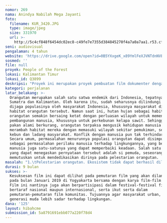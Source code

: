 ```yaml
---
nomor: 269
nama: Anindya Nabilah Mega Jayanti
foto:
  filename: KUR_3420.JPG
  type: image/jpeg
  size: 331970
  url: >-
    http://5c4cf848f6454dc02ec8-c49fe7e7355d384845270f4a7a0a7aa1.r53.cf2.rackcdn.com/7b08bf66-ba6c-4409-ba6e-31dd3390499a/KUR_3420.JPG
seni: audiovisual
pengalaman: 4 tahun
website: 'https://drive.google.com/open?id=0B5YXxgeK_x89YmlFeXJVNTdnNVE'
sosmed: ''
file: null
proyek: People of the Forest
lokasi: Kalimantan Timur
lokasi_id: Q3899
deskripsi: "Proyek ini merupakan proyek pembuatan film dokumenter dengan metode etnografi dan gaya observasional. Inti dari metode dan gaya ini terletak pada gagasan bahwa melalui pengamatan cermat tentang hal-hal kecil mengenai kejadian sosial dan interaksi, dimungkinkan untuk mendapatkan wawasan yang signifikan, tidak hanya motivasi istimewa dari subjek, tetapi juga ke dalam realitas sosial dan budaya yang lebih luas, yaitu dari dunia sosial dan budaya mereka.\r\n\r\nFilm dengan judul “People of the Forest” ini akan mengangkat tentang perilaku manusia yang berkontribusi dalam suatu lembaga konservasi orangutan untuk melihat interaksi antara manusia dengan lingkungan alam. Cerita akan menggunakan sudut pandang realitas dari seorang pemuda suku Dayak pada suatu desa di Kalimantan Timur. Pemuda tersebut berasal dari latar belakang keluarga pemburu. Saat ini ayahnya masih aktif melakukan perburuan di hutan-hutan sekitar desa. Hal tersebut tidak lantas menjadikan si pemuda berhasrat meneruskan jejak ayahnya. Memang, salah satu praktik ekonomi tradisional pada masyarakat Dayak adalah berburu, dan satwa liar masih menjadi buruan utama. Ilmu perburuan diturunkan dari generasi ke generasi. Namun, ia sebagai pemuda setempat lebih memilih untuk mendedikasikan dirinya sebagai animal keeper yang memiliki tugas untuk merawat orangutan. "
kategori: perjalanan
latar_belakang: >-
  Orangutan merupakan salah satu satwa endemik dari Indonesia, tepatnya dari
  Sumatra dan Kalimantan. Oleh karena itu, sudah seharusnya dilindungi dan
  dijaga populasinya oleh masyarakat Indonesia, khususnya masyarakat di sekitar
  habitat orangutan tersebut. Namun saat ini, hutan hujan sebagai habitat dari
  orangutan semakin bersaing ketat dengan perluasan wilayah untuk memenuhi
  pembangunan manusia, khususnya untuk perkebunan kelapa sawit. Sehingga ketika
  pakan alami berkurang, orangutan terpaksa mengusik kehidupan manusia yang
  merambah habitat mereka dengan memasuki wilayah sekitar pemukiman, seperti
  kebun dan ladang masyarakat. Konflik dengan manusia pun tak terhindarkan.
  Secara umum, permasalahan menurunnya populasi orangutan dapat disimpulkan
  sebagai permasalahan perilaku manusia terhadap lingkungannya, yang berarti
  manusia juga satu-satunya yang dapat memperbaiki keadaan. Salah satu contoh
  yang dapat menegaskan pernyataan tersebut adalah si pemuda, seseorang yang
  memutuskan untuk mendedikasikan dirinya pada pelestarian orangutan.
masalah: "1.\tPelestarian orangutan. Ekosistem tidak dapat berhasil dilindungi tanpa memberdayakan masyarakat setempat yang memahami bahwa kesejahteraan mereka bergantung pada lingkungan alam.\r\n\r\n2.\tHubungan antar generasi. Dengan apa yang ada dalam rumah si pemuda, dapat menjadi representasi realitas di mana dua generasi dapat tinggal dalam satu atap dengan profesi yang saling bertolak belakang. Sebagai pembacaan yang lebih luas, hal ini terjadi di masyarakat secara lebih luas. Bagaimana konflik ini menyangkut perubahan nilai pada masyarakat Dayak dalam mengelola sumber daya di hutan akibat dari pembangunan yang dilakukan di Kalimantan."
durasi: 9 bulan
sukses: >-
  Kesuksesan film ini dapat dilihat pada pemutaran film yang akan dilangsungkan
  pada bulan Januari 2019 di Yogyakarta bersama dengan karya film-film lainnya.
  Film ini nantinya juga akan berpartisipasi dalam festival-festival film yang
  bertaraf nasional maupun internasional, serta ikut serta dalam
  pemutaran-pemutaran film komunitas. Tujuannya agar masyarakat urban, khususnya
  generasi muda lebih sadar terhadap lingkungan.
dana: '125'
layout: hibahcme
submission_id: 5a8791691ebb077a220f78d4
---
```

